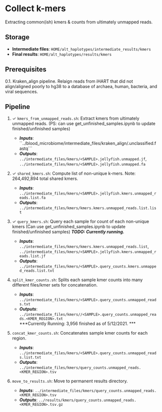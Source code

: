 # Collect k-mers
Extracting common(ish) kmers & counts from ultimately unmapped reads.

## Storage
- **Intermediate files**: ```HOME/alt_haplotypes/intermediate_results/kmers```
- **Final results**: ```HOME/alt_haplotypes/results/kmers```

## Prerequisites

0.1. Kraken_align pipeline. Relaign reads from iHART that did not align/aligned poorly to hg38 to a database of archaea, human, bacteria, and viral sequences.

## Pipeline

1.  ✓ ```kmers_from_unmapped_reads.sh```: Extract kmers from ultimately unmapped reads. (PS: can use get_unfinished_samples.ipynb to update finished/unfinished samples)
    - ***Inputs***: ``../blood_microbiome/intermediate_files/kraken_align/<SAMPLE>.unclassified.fastq```
    - ***Outputs***: ```../intermediate_files/kmers/<SAMPLE>.jellyfish.unmapped.jf```, ```../intermediate_files/kmers/<SAMPLE>.jellyfish.unmapped.fa```

2. ✓ ```shared_kmers.sh```: Compute list of non-unique k-mers. Note: 264,492,894 total shared kmers.
    - ***Inputs***: ```../intermediate_files/kmers/<SAMPLE>.jellyfish.kmers.unmapped_reads.list.fa```
    - ***Outputs***: ```../intermediate_files/kmers/kmers.kmers.unmapped_reads.list.list```

3. ✓ ```query_kmers.sh```: Query each sample for count of each non-unique kmers (Can use get_unfinished_samples.ipynb to update finished/unfinished samples) ***TODO: Currently running.***
    - ***Inputs***: ```../intermediate_files/kmers/kmers.kmers.unmapped_reads.list```, ```../intermediate_files/kmers/<SAMPLE>.jellyfish.kmers.unmapped_reads.list.jf```
    - ***Outputs***: ```../intermediate_files/kmers/<SAMPLE>.query_counts.kmers.unmapped_reads.list.txt```

4. ```split_kmer_counts.sh```: Splits each sample kmer counts into many different files/kmer sets for concatenation.
    - ***Inputs***:  ```../intermediate_files/kmers/<SAMPLE>.query_counts.unmapped_reads.txt```
    - ***Outputs***: ```../intermediate_files/kmers//<SAMPLE>.query_counts.unmapped_reads.<KMER_REGION>.txt```    
     ***Currently Running: 3,956 finished as of 5/12/2021. ***

6. ```concat_kmer_counts.sh```: Concatenates sample kmer counts for each region.
    - ***Inputs***:  ```../intermediate_files/kmers/<SAMPLE>.query_counts.unmapped_reads.list.txt```
    - ***Outputs***: ```../intermediate_files/kmers/query_counts.unmapped_reads.<KMER_REGION>.tsv```
    
7. ```move_to_results.sh```: Move to permanent results directory.
    - ***Inputs***: ```../intermediate_files/kmers/query_counts.unmapped_reads.<KMER_REGION>.tsv```
    - ***Outputs***: ```../results/kmers/query_counts.unmapped_reads.<KMER_REGION>.tsv.gz```


  